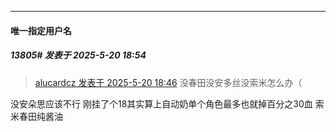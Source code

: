 ﻿
*****

####  唯一指定用户名  
##### 13805#       发表于 2025-5-20 18:54

<blockquote><a href="httphttps://stage1st.com/2b/forum.php?mod=redirect&amp;goto=findpost&amp;pid=67833751&amp;ptid=2171134" target="_blank">alucardcz 发表于 2025-5-20 18:46</a>
没春田没安多丝没索米怎么办（</blockquote>
没安朵思应该不行 刚挂了个18其实算上自动奶单个角色最多也就掉百分之30血 索米春田纯酱油


